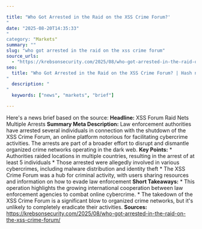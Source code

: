 ```yaml
---

title: "Who Got Arrested in the Raid on the XSS Crime Forum?'"
date: "2025-08-20T14:35:33""
category: "Markets"
summary: ""
slug: "who got arrested in the raid on the xss crime forum"
source_urls:
  - "https://krebsonsecurity.com/2025/08/who-got-arrested-in-the-raid-on-the-xss-crime-forum/"
seo:
  title: "Who Got Arrested in the Raid on the XSS Crime Forum? | Hash n Hedge'"
  description: ""
  keywords: ["news", "markets", "brief"]

---
```

Here's a news brief based on the source:  **Headline:** XSS Forum Raid Nets Multiple Arrests  **Summary Meta Description:** Law enforcement authorities have arrested several individuals in connection with the shutdown of the XSS Crime Forum, an online platform notorious for facilitating cybercrime activities. The arrests are part of a broader effort to disrupt and dismantle organized crime networks operating in the dark web.  **Key Points:**  * Authorities raided locations in multiple countries, resulting in the arrest of at least 5 individuals * Those arrested were allegedly involved in various cybercrimes, including malware distribution and identity theft * The XSS Crime Forum was a hub for criminal activity, with users sharing resources and information on how to evade law enforcement  **Short Takeaways:**  * This operation highlights the growing international cooperation between law enforcement agencies to combat online cybercrime. * The takedown of the XSS Crime Forum is a significant blow to organized crime networks, but it's unlikely to completely eradicate their activities.  **Sources:** https://krebsonsecurity.com/2025/08/who-got-arrested-in-the-raid-on-the-xss-crime-forum/ 

